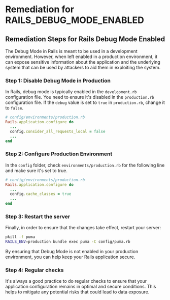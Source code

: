 # Remediation for RAILS_DEBUG_MODE_ENABLED

## Remediation Steps for Rails Debug Mode Enabled

The Debug Mode in Rails is meant to be used in a development environment. However, when left enabled in a production environment, it can expose sensitive information about the application and the underlying system that can be used by attackers to aid them in exploiting the system.

### Step 1: Disable Debug Mode in Production

In Rails, debug mode is typically enabled in the `development.rb` configuration file. You need to ensure it's disabled in the `production.rb` configuration file. If the `debug` value is set to `true` in `production.rb`, change it to `false`.

```ruby
# config/environments/production.rb
Rails.application.configure do
  ...
  config.consider_all_requests_local = false
  ...
end
```

### Step 2: Configure Production Environment

In the `config` folder, check `environments/production.rb` for the following line and make sure it's set to true.

```ruby
# config/environments/production.rb
Rails.application.configure do
  ...
  config.cache_classes = true
  ...
end
```

### Step 3: Restart the server

Finally, in order to ensure that the changes take effect, restart your server:

```bash
pkill -f puma
RAILS_ENV=production bundle exec puma -C config/puma.rb
```

By ensuring that Debug Mode is not enabled in your production environment, you can help keep your Rails application secure.

### Step 4: Regular checks

It's always a good practice to do regular checks to ensure that your application configuration remains in optimal and secure conditions. This helps to mitigate any potential risks that could lead to data exposure.